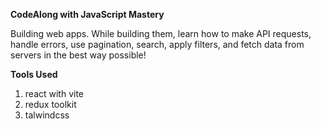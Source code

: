 **CodeAlong with JavaScript Mastery**

Building web apps. While building them, learn how to make API requests, handle errors, use pagination, search, apply filters, and fetch data from servers in the best way possible!

**Tools Used**

1. react with vite
2. redux toolkit
3. talwindcss
